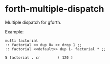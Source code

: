 # forth-multiple-dispatch

Multiple dispatch for gforth.

Example:

    multi factorial
    :: factorial << dup 0= >> drop 1 ;;
    :: factorial <<default>> dup 1- factorial * ;;

    5 factorial . cr        ( 120 )
